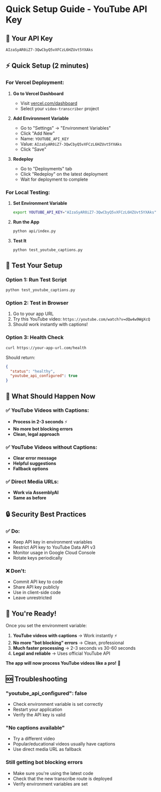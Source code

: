 # Quick Setup Guide - YouTube API Key

## 🔑 **Your API Key**
```
AIzaSyAR0iZ7-3QwCbyQ5vXFCzL6HZUvt5YXAks
```

## ⚡ **Quick Setup (2 minutes)**

### **For Vercel Deployment:**

1. **Go to Vercel Dashboard**
   - Visit [vercel.com/dashboard](https://vercel.com/dashboard)
   - Select your `video-transcriber` project

2. **Add Environment Variable**
   - Go to "Settings" → "Environment Variables"
   - Click "Add New"
   - Name: `YOUTUBE_API_KEY`
   - Value: `AIzaSyAR0iZ7-3QwCbyQ5vXFCzL6HZUvt5YXAks`
   - Click "Save"

3. **Redeploy**
   - Go to "Deployments" tab
   - Click "Redeploy" on the latest deployment
   - Wait for deployment to complete

### **For Local Testing:**

1. **Set Environment Variable**
   ```bash
   export YOUTUBE_API_KEY="AIzaSyAR0iZ7-3QwCbyQ5vXFCzL6HZUvt5YXAks"
   ```

2. **Run the App**
   ```bash
   python api/index.py
   ```

3. **Test It**
   ```bash
   python test_youtube_captions.py
   ```

## 🧪 **Test Your Setup**

### **Option 1: Run Test Script**
```bash
python test_youtube_captions.py
```

### **Option 2: Test in Browser**
1. Go to your app URL
2. Try this YouTube video: `https://youtube.com/watch?v=dQw4w9WgXcQ`
3. Should work instantly with captions!

### **Option 3: Health Check**
```bash
curl https://your-app-url.com/health
```

Should return:
```json
{
  "status": "healthy",
  "youtube_api_configured": true
}
```

## 🎯 **What Should Happen Now**

### **✅ YouTube Videos with Captions:**
- **Process in 2-3 seconds** ⚡
- **No more bot blocking errors**
- **Clean, legal approach**

### **✅ YouTube Videos without Captions:**
- **Clear error message**
- **Helpful suggestions**
- **Fallback options**

### **✅ Direct Media URLs:**
- **Work via AssemblyAI**
- **Same as before**

## 🔒 **Security Best Practices**

### **✅ Do:**
- Keep API key in environment variables
- Restrict API key to YouTube Data API v3
- Monitor usage in Google Cloud Console
- Rotate keys periodically

### **❌ Don't:**
- Commit API key to code
- Share API key publicly
- Use in client-side code
- Leave unrestricted

## 🚀 **You're Ready!**

Once you set the environment variable:

1. **YouTube videos with captions** → Work instantly ⚡
2. **No more "bot blocking" errors** → Clean, professional
3. **Much faster processing** → 2-3 seconds vs 30-60 seconds
4. **Legal and reliable** → Uses official YouTube API

**The app will now process YouTube videos like a pro!** 🎉

## 🆘 **Troubleshooting**

### **"youtube_api_configured": false**
- Check environment variable is set correctly
- Restart your application
- Verify the API key is valid

### **"No captions available"**
- Try a different video
- Popular/educational videos usually have captions
- Use direct media URL as fallback

### **Still getting bot blocking errors**
- Make sure you're using the latest code
- Check that the new transcribe route is deployed
- Verify environment variables are set
